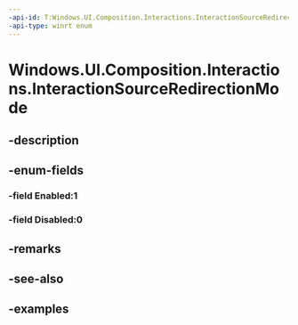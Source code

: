 ```yaml
---
-api-id: T:Windows.UI.Composition.Interactions.InteractionSourceRedirectionMode
-api-type: winrt enum
---
```


<!-- Enumeration syntax.
public enum InteractionSourceRedirectionMode : int 
-->

# Windows.UI.Composition.Interactions.InteractionSourceRedirectionMode

## -description

## -enum-fields
### -field Enabled:1

### -field Disabled:0

## -remarks

## -see-also

## -examples

